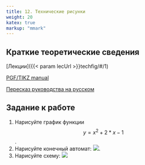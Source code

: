 ```yaml
---
title: 12. Технические рисунки
weight: 20
katex: true
markup: "mmark"
---
```


## Краткие теоретические сведения

[Лекции]({{< param lecUrl >}}techfig/#/1)

[PGF/TIKZ manual](http://mirror.ctan.org/graphics/pgf/base/doc/pgfmanual.pdf)

[Пересказ руководства на русском](http://open-edu.rsu.ru/files/pgf-ru-all-method.pdf)

## Задание к работе

1. Нарисуйте график функции $$y=x^2+2*x-1$$.
2. Нарисуйте конечный автомат:
    ![](../images/tikz_automata.png).
1. Нарисуйте схему:
    ![](../images/tikz_circuit.png)